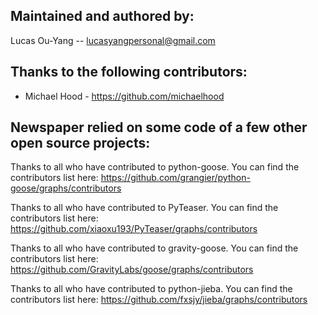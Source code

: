 Maintained and authored by:
---------------------------
Lucas Ou-Yang -- lucasyangpersonal@gmail.com

Thanks to the following contributors:
-------------------------------------
- Michael Hood - https://github.com/michaelhood

Newspaper relied on some code of a few other open source projects:
------------------------------------------------------------------
Thanks to all who have contributed to python-goose.
You can find the contributors list here:
https://github.com/grangier/python-goose/graphs/contributors

Thanks to all who have contributed to PyTeaser.
You can find the contributors list here:
https://github.com/xiaoxu193/PyTeaser/graphs/contributors

Thanks to all who have contributed to gravity-goose.
You can find the contributors list here:
https://github.com/GravityLabs/goose/graphs/contributors

Thanks to all who have contributed to python-jieba.
You can find the contributors list here:
https://github.com/fxsjy/jieba/graphs/contributors
